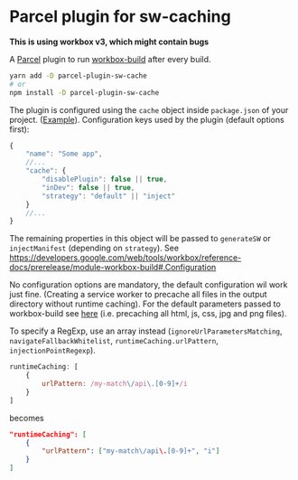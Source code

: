 # Parcel plugin for sw-caching

**This is using workbox v3, which might contain bugs**

A [Parcel](https://parceljs.org/) plugin to run [workbox-build](https://github.com/GoogleChrome/workbox) after every build.

```sh
yarn add -D parcel-plugin-sw-cache
# or
npm install -D parcel-plugin-sw-cache
```

The plugin is configured using the `cache` object inside `package.json` of your project. ([Example](example/package.json)).
Configuration keys used by the plugin (default options first):
```js
{
    "name": "Some app",
    //...
    "cache": {
        "disablePlugin": false || true,
        "inDev": false || true,
        "strategy": "default" || "inject"
    }
    //...
}
```

The remaining properties in this object will be passed to `generateSW` or `injectManifest` (depending on `strategy`). See https://developers.google.com/web/tools/workbox/reference-docs/prerelease/module-workbox-build#.Configuration

No configuration options are mandatory, the default configuration wil work just fine. (Creating a service worker to precache all files in the output directory without runtime caching). For the default parameters passed to workbox-build see [here](index.js) (i.e. precaching all html, js, css, jpg and png files).

To specify a RegExp, use an array instead (`ignoreUrlParametersMatching`, `navigateFallbackWhitelist`, `runtimeCaching.urlPattern`, `injectionPointRegexp`).
```js
runtimeCaching: [
    {
        urlPattern: /my-match\/api\.[0-9]+/i
    }
]
```
becomes
```json
"runtimeCaching": [
    {
        "urlPattern": ["my-match\/api\.[0-9]+", "i"]
    }
]
```
